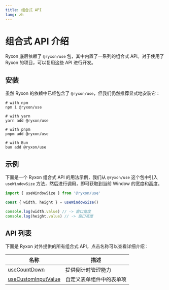 ```yaml
---
title: 组合式 API
lang: zh
---
```


# 组合式 API 介绍

Ryxon 底层依赖了 `@ryxon/use` 包，其中内置了一系列的组合式 API。对于使用了 Ryxon 的项目，可以复用这些 API 进行开发。

## 安装

虽然 Ryxon 的依赖中已经包含了 `@ryxon/use`，但我们仍然推荐显式地安装它：

```shell
# with npm
npm i @ryxon/use

# with yarn
yarn add @ryxon/use

# with pnpm
pnpm add @ryxon/use

# with Bun
bun add @ryxon/use
```

## 示例

下面是一个 Ryxon 组合式 API 的用法示例，我们从 `@ryxon/use` 这个包中引入 `useWindowSize` 方法，然后进行调用，即可获取到当前 Window 的宽度和高度。

```js
import { useWindowSize } from '@ryxon/use'

const { width, height } = useWindowSize()

console.log(width.value) // -> 窗口宽度
console.log(height.value) // -> 窗口高度
```

## API 列表

下面是 Ryxon 对外提供的所有组合式 API，点击名称可以查看详细介绍：

| 名称 | 描述 |
| --- | --- |
| [useCountDown](/zh/api/use-count-down.html) | 提供倒计时管理能力 |
| [useCustomInputValue](/zh/api/use-custom-input-value.html) | 自定义表单组件中的表单项 |
